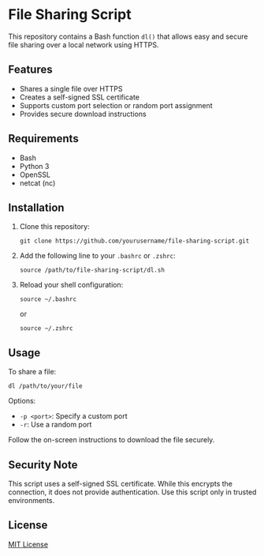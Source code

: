# File Sharing Script

This repository contains a Bash function `dl()` that allows easy and secure file sharing over a local network using HTTPS.

## Features

- Shares a single file over HTTPS
- Creates a self-signed SSL certificate
- Supports custom port selection or random port assignment
- Provides secure download instructions

## Requirements

- Bash
- Python 3
- OpenSSL
- netcat (nc)

## Installation

1. Clone this repository:
   ```
   git clone https://github.com/yourusername/file-sharing-script.git
   ```

2. Add the following line to your `.bashrc` or `.zshrc`:
   ```
   source /path/to/file-sharing-script/dl.sh
   ```

3. Reload your shell configuration:
   ```
   source ~/.bashrc
   ```
   or
   ```
   source ~/.zshrc
   ```

## Usage

To share a file:

```
dl /path/to/your/file
```

Options:
- `-p <port>`: Specify a custom port
- `-r`: Use a random port

Follow the on-screen instructions to download the file securely.

## Security Note

This script uses a self-signed SSL certificate. While this encrypts the connection, it does not provide authentication. Use this script only in trusted environments.

## License

[MIT License](LICENSE)
